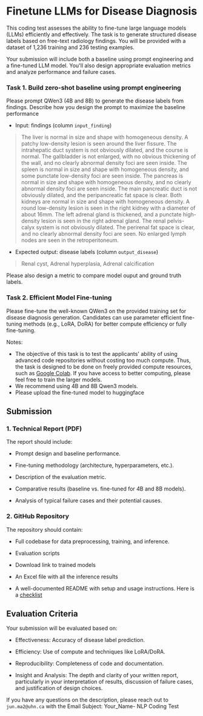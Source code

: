 # Finetune LLMs for Disease Diagnosis

This coding test assesses the ability to fine-tune large language models (LLMs) efficiently and effectively. The task is to generate structured disease labels based on free-text radiology findings. You will be provided with a dataset of 1,236 training and 236 testing examples.

Your submission will include both a baseline using prompt engineering and a fine-tuned LLM model. You'll also design appropriate evaluation metrics and analyze performance and failure cases.


### Task 1. Build zero-shot baseline using prompt engineering

Please prompt QWen3 (4B and 8B) to generate the disease labels from findings. Describe how you design the prompt to maximize the baseline performance 


- Input: findings (column `input_finding`)

> The liver is normal in size and shape with homogeneous density. A patchy low-density lesion is seen around the liver fissure. The intrahepatic duct system is not obviously dilated, and the course is normal. The gallbladder is not enlarged, with no obvious thickening of the wall, and no clearly abnormal density foci are seen inside. The spleen is normal in size and shape with homogeneous density, and some punctate low-density foci are seen inside. The pancreas is normal in size and shape with homogeneous density, and no clearly abnormal density foci are seen inside. The main pancreatic duct is not obviously dilated, and the peripancreatic fat space is clear. Both kidneys are normal in size and shape with homogeneous density. A round low-density lesion is seen in the right kidney with a diameter of about 16mm. The left adrenal gland is thickened, and a punctate high-density lesion is seen in the right adrenal gland. The renal pelvis-calyx system is not obviously dilated. The perirenal fat space is clear, and no clearly abnormal density foci are seen. No enlarged lymph nodes are seen in the retroperitoneum.

- Expected output: disease labels (column `output_disease`)

> Renal cyst, Adrenal hyperplasia, Adrenal calcification


Please also design a metric to compare model ouput and ground truth labels. 

### Task 2. Efficient Model Fine-tuning 


Please fine-tune the well-known QWen3 on the provided training set for disease diagnosis generation. Candidates can use parameter efficient fine-tuning methods (e.g., LoRA, DoRA) for better compute efficiency or fully fine-tuning. 

Notes: 

- The objective of this task is to test the applicants' ability of using advanced code repositories without costing too much compute. Thus, the task is designed to be done on freely provided compute resources, such as [Google Colab](https://colab.research.google.com/). If you have access to better computing, please feel free to train the larger models.
- We recommend using 4B and 8B Qwen3 models.
- Please upload the fine-tuned model to huggingface 



## Submission

### 1. Technical Report (PDF)

The report should include:

- Prompt design and baseline performance.

- Fine-tuning methodology (architecture, hyperparameters, etc.).

- Description of the evaluation metric.

- Comparative results (baseline vs. fine-tuned for 4B and 8B models).

- Analysis of typical failure cases and their potential causes.

### 2. GitHub Repository

The repository should contain:

- Full codebase for data preprocessing, training, and inference.

- Evaluation scripts

- Download link to trained models

- An Excel file with all the inference results

- A well-documented README with setup and usage instructions. Here is a [checklist](https://github.com/JunMa11/MICCAI-Reproducibility-Checklist?tab=readme-ov-file#2-code-checklist-for-machine-learning-based-miccai-papers)

## Evaluation Criteria

Your submission will be evaluated based on:

- Effectiveness: Accuracy of disease label prediction.

- Efficiency: Use of compute and techniques like LoRA/DoRA.

- Reproducibility: Completeness of code and documentation.

- Insight and Analysis: The depth and clarity of your written report, particularly in your interpretation of results, discussion of failure cases, and justification of design choices.

If you have any questions on the description, please reach out to `jun.ma2@uhn.ca` with the Email Subject: Your_Name- NLP Coding Test


